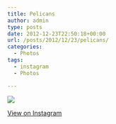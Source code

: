 ```yaml
---
title: Pelicans
author: admin
type: posts
date: 2012-12-23T22:50:18+00:00
url: /posts/2012/12/23/pelicans/
categories:
  - Photos
tags:
  - instagram
  - Photos

---
```

![][1]

<p class="view-instagram">
  <a href="http://instagr.am/p/TmK5sfKlpd/">View on Instagram</a>
</p>

 [1]: https://lobban.org/wordpress//HLIC/dd650a3321590784dc1c39970fe8235d.jpg